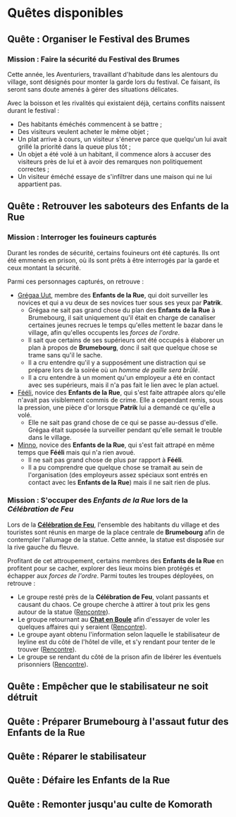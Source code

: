 # Quêtes disponibles

## Quête : Organiser le Festival des Brumes


### Mission : Faire la sécurité du Festival des Brumes
Cette année, les Aventuriers, travaillant d'habitude dans les alentours du village, sont désignés pour monter la garde lors du festival. Ce faisant, ils seront sans doute amenés à gérer des situations délicates.

Avec la boisson et les rivalités qui existaient déjà, certains conflits naissent durant le festival : 
* Des habitants éméchés commencent à se battre ;
* Des visiteurs veulent acheter le même objet ;
* Un plat arrive à cours, un visiteur s'énerve parce que quelqu'un lui avait grillé la priorité dans la queue plus tôt ;
* Un objet a été volé à un habitant, il commence alors à accuser des visiteurs près de lui et à avoir des remarques non politiquement correctes ;
* Un visiteur éméché essaye de s'infiltrer dans une maison qui ne lui appartient pas.

## Quête : Retrouver les saboteurs des Enfants de la Rue

### Mission : Interroger les fouineurs capturés
Durant les rondes de sécurité, certains fouineurs ont été capturés. Ils ont été emmenés en prison, où ils sont prêts à être interrogés par la garde et ceux montant la sécurité. 

Parmi ces personnages capturés, on retrouve : 
* [Grégaa Uut](../WORLDBUILDING/VILLES/Dvolsti.md#grégwa-uut---membre), membre des **Enfants de la Rue**, qui doit surveiller les novices et qui a vu deux de ses novices tuer sous ses yeux par **Patrik**.
    * Grégaa ne sait pas grand chose du plan des **Enfants de la Rue** à Brumebourg, il sait uniquement qu'il était en charge de canaliser certaines jeunes recrues le temps qu'elles mettent le bazar dans le village, afin qu'elles occupents les *forces de l'ordre*. 
    * Il sait que certains de ses supérieurs ont été occupés à élaborer un plan à propos de **Brumebourg**, donc il sait que quelque chose se trame sans qu'il le sache. 
    * Il a cru entendre qu'il y a supposément une distraction qui se prépare lors de la soirée où un *homme de paille sera brûlé*.
    * Il a cru entendre à un moment qu'un employeur a été en contact avec ses supérieurs, mais il n'a pas fait le lien avec le plan actuel.
* [Fééli](../WORLDBUILDING/VILLES/Dvolsti.md#fééli---novice), novice des **Enfants de la Rue**, qui s'est faite attrapée alors qu'elle n'avait pas visiblement commis de crime. Elle a cependant remis, sous la pression, une pièce d'or lorsque **Patrik** lui a demandé ce qu'elle a volé.
    * Elle ne sait pas grand chose de ce qui se passe au-dessus d'elle. Grégaa était suposée la surveiller pendant qu'elle semait le trouble dans le village. 
* [Minno](../WORLDBUILDING/VILLES/Dvolsti.md#minno---novice), novice des **Enfants de la Rue**, qui s'est fait attrapé en même temps que **Fééli** mais qui n'a rien avoué.
    * Il ne sait pas grand chose de plus par rapport à **Fééli**.
    * Il a pu comprendre que quelque chose se tramait au sein de l'organisation (des employeurs assez spéciaux sont entrés en contact avec les **Enfants de la Rue**) mais il ne sait rien de plus.

### Mission : S'occuper des *Enfants de la Rue* lors de la *Célébration de Feu*

Lors de la [**Célébration de Feu**](../WORLDBUILDING/VILLES/Brumebourg.md#la-célébration-de-feu), l'ensemble des habitants du village et des touristes sont réunis en marge de la place centrale de **Brumebourg** afin de contempler l'allumage de la statue. Cette année, la statue est disposée sur la rive gauche du fleuve. 

Profitant de cet attroupement, certains membres des **Enfants de la Rue** en profitent pour se cacher, explorer des lieux moins bien protégés et échapper aux *forces de l'ordre*. Parmi toutes les troupes déployées, on retrouve : 
* Le groupe resté près de la **Célébration de Feu**, volant passants et causant du chaos. Ce groupe cherche à attirer à tout prix les gens autour de la statue ([Rencontre](../RENCONTRES/MilieuRural.md#rencontre-rural-1---vol-lors-dune-fête)). 
* Le groupe retournant au [**Chat en Boule**](../WORLDBUILDING/VILLES/Brumebourg.md#le-chat-en-boule---taverne) afin d'essayer de voler les quelques affaires qui y seraient ([Rencontre](../RENCONTRES/DansUnBatiment.md#rencontre-batiment-3---bande-plus-forte-de-bandits-fouineurs)). 
* Le groupe ayant obtenu l'information selon laquelle le stabilisateur de leyline est du côté de l'hôtel de ville, et s'y rendant pour tenter de le trouver ([Rencontre](../RENCONTRES/MilieuRural.md#rencontre-rural-2---dans-les-ruelles-du-village)). 
* Le groupe se rendant du côté de la prison afin de libérer les éventuels prisonniers ([Rencontre](../RENCONTRES/DansUnBatiment.md#rencontre-batiment-4---opération-libérer-les-bandits-de-la-prison)).

## Quête : Empêcher que le stabilisateur ne soit détruit
## Quête : Préparer Brumebourg à l'assaut futur des Enfants de la Rue
## Quête : Réparer le stabilisateur
## Quête : Défaire les Enfants de la Rue
## Quête : Remonter jusqu'au culte de Komorath